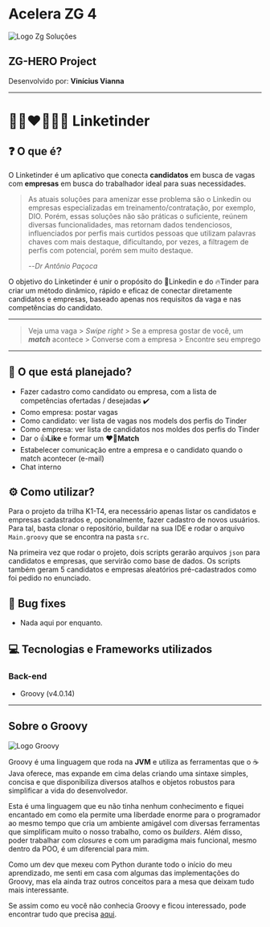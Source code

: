 # Acelera ZG 4
![Logo Zg Soluções](https://zgsolucoes.com.br/wp-content/uploads/2021/08/Copia-de-Copia-de-logo-horizontal.png)
## ZG-HERO Project
<p>Desenvolvido por: <b>Vinícius Vianna</b></p>

***

# :student::heart_on_fire::office_worker: Linketinder

## :question: O que é?
O Linketinder é um aplicativo que conecta **candidatos** em busca de vagas com **empresas** em busca do trabalhador ideal para
suas necessidades.

> As atuais soluções para amenizar esse problema são o Linkedin ou empresas especializadas em treinamento/contratação,
> por exemplo, DIO. Porém, essas soluções não são práticas o suficiente, reúnem diversas funcionalidades, mas retornam
> dados tendenciosos, influenciados por perfis mais curtidos pessoas que utilizam palavras chaves com mais destaque, dificultando, por vezes, a filtragem de perfis com potencial, porém sem muito destaque.
> 
> --<cite>Dr Antônio Paçoca</cite>

O objetivo do Linketinder é unir o propósito do :blue_book:Linkedin e do :fire:Tinder para criar um método dinâmico,
rápido e eficaz de conectar diretamente candidatos e empresas, baseado apenas nos requisitos da vaga e nas competências
do candidato.

---
> Veja uma vaga > *Swipe right* > Se a empresa gostar de você, um ***match*** acontece > Converse com a empresa > Encontre seu emprego 
---

## :newspaper: O que está planejado?
- Fazer cadastro como candidato ou empresa, com a lista de competências ofertadas / desejadas :heavy_check_mark:
- Como empresa: postar vagas
- Como candidato: ver lista de vagas nos models dos perfis do Tinder
- Como empresa: ver lista de candidatos nos moldes dos perfis do Tinder
- Dar o :+1:**Like** e formar um :heart_on_fire:**Match**
- Estabelecer comunicação entre a empresa e o candidato quando o match acontecer (e-mail)
- Chat interno

## :gear: Como utilizar?

Para o projeto da trilha K1-T4, era necessário apenas listar os candidatos e empresas cadastrados e, opcionalmente,
fazer cadastro de novos usuários. Para tal, basta clonar o repositório, buildar na sua IDE e rodar o arquivo `Main.groovy`
que se encontra na pasta `src`.

Na primeira vez que rodar o projeto, dois scripts gerarão arquivos `json` para candidatos e empresas, que servirão como
base de dados. Os scripts também geram 5 candidatos e empresas aleatórios pré-cadastrados como foi pedido no enunciado.

## :space_invader: Bug fixes

- Nada aqui por enquanto.

## :computer: Tecnologias e Frameworks utilizados

### Back-end
- Groovy (v4.0.14)
***

## Sobre o Groovy
![Logo Groovy](https://www.logo.wine/a/logo/Apache_Groovy/Apache_Groovy-Logo.wine.svg)

Groovy é uma linguagem que roda na **JVM** e utiliza as ferramentas que o :coffee:Java oferece, mas expande em cima delas
criando uma sintaxe simples, concisa e que disponibiliza diversos atalhos e objetos robustos para simplificar a vida do
desenvolvedor.

Esta é uma linguagem que eu não tinha nenhum conhecimento e fiquei encantado em como ela permite uma liberdade enorme para
o programador ao mesmo tempo que cria um ambiente amigável com diversas ferramentas que simplificam muito o nosso trabalho,
como os *builders*. Além disso, poder trabalhar com *closures* e com um paradigma mais funcional, mesmo dentro da POO, é um
diferencial para mim.

Como um dev que mexeu com Python durante todo o início do meu aprendizado, me senti em casa com algumas das implementações
do Groovy, mas ela ainda traz outros conceitos para a mesa que deixam tudo mais interessante.

Se assim como eu você não conhecia Groovy e ficou interessado, pode encontrar tudo que precisa [aqui](https://groovy-lang.org/index.html).
